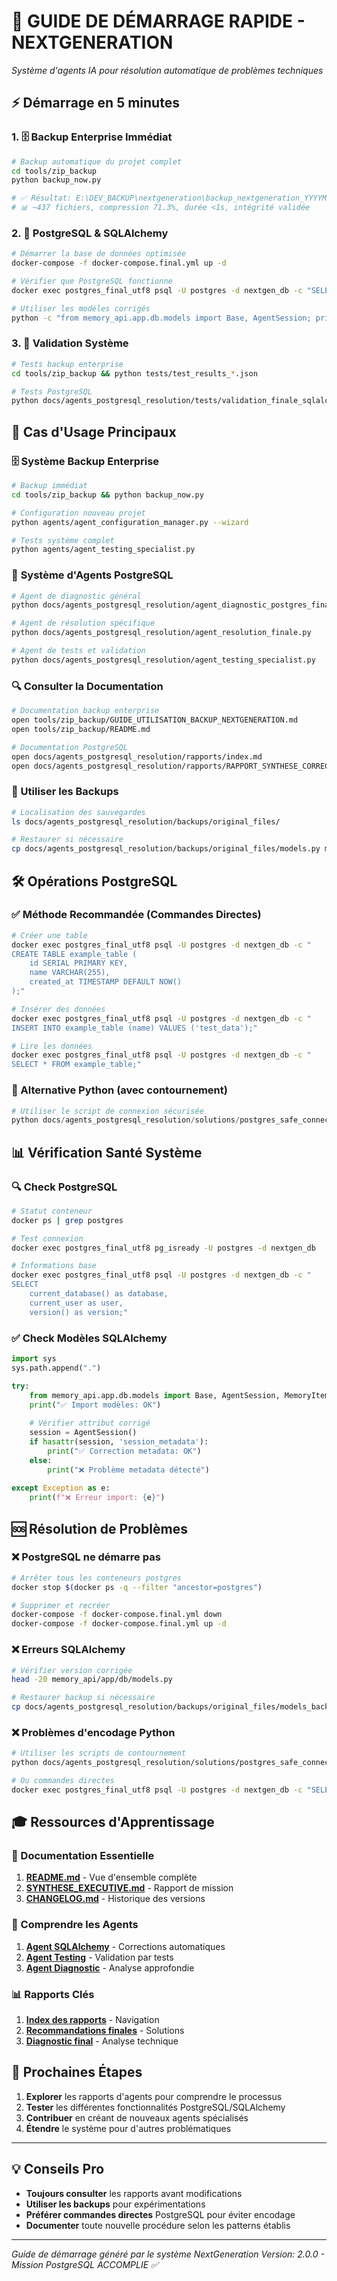 # 🚀 GUIDE DE DÉMARRAGE RAPIDE - NEXTGENERATION

*Système d'agents IA pour résolution automatique de problèmes techniques*

## ⚡ Démarrage en 5 minutes

### 1. 🗄️ **Backup Enterprise Immédiat**
```bash
# Backup automatique du projet complet
cd tools/zip_backup
python backup_now.py

# ✅ Résultat: E:\DEV_BACKUP\nextgeneration\backup_nextgeneration_YYYYMMDD_HHMM.zip
# 📊 ~437 fichiers, compression 71.3%, durée <1s, intégrité validée
```

### 2. 🐳 **PostgreSQL & SQLAlchemy**
```bash
# Démarrer la base de données optimisée
docker-compose -f docker-compose.final.yml up -d

# Vérifier que PostgreSQL fonctionne
docker exec postgres_final_utf8 psql -U postgres -d nextgen_db -c "SELECT version();"

# Utiliser les modèles corrigés
python -c "from memory_api.app.db.models import Base, AgentSession; print('✅ SQLAlchemy OK')"
```

### 3. 🧪 **Validation Système**
```bash
# Tests backup enterprise
cd tools/zip_backup && python tests/test_results_*.json

# Tests PostgreSQL
python docs/agents_postgresql_resolution/tests/validation_finale_sqlalchemy.py
```

## 🎯 Cas d'Usage Principaux

### 🗄️ **Système Backup Enterprise**
```bash
# Backup immédiat
cd tools/zip_backup && python backup_now.py

# Configuration nouveau projet
python agents/agent_configuration_manager.py --wizard

# Tests système complet
python agents/agent_testing_specialist.py
```

### 🤖 **Système d'Agents PostgreSQL**
```bash
# Agent de diagnostic général
python docs/agents_postgresql_resolution/agent_diagnostic_postgres_final.py

# Agent de résolution spécifique
python docs/agents_postgresql_resolution/agent_resolution_finale.py

# Agent de tests et validation
python docs/agents_postgresql_resolution/agent_testing_specialist.py
```

### 🔍 **Consulter la Documentation**
```bash
# Documentation backup enterprise
open tools/zip_backup/GUIDE_UTILISATION_BACKUP_NEXTGENERATION.md
open tools/zip_backup/README.md

# Documentation PostgreSQL
open docs/agents_postgresql_resolution/rapports/index.md
open docs/agents_postgresql_resolution/rapports/RAPPORT_SYNTHESE_CORRECTIONS_SQLALCHEMY.md
```

### 💾 Utiliser les Backups
```bash
# Localisation des sauvegardes
ls docs/agents_postgresql_resolution/backups/original_files/

# Restaurer si nécessaire
cp docs/agents_postgresql_resolution/backups/original_files/models.py memory_api/app/db/models.py
```

## 🛠️ Opérations PostgreSQL

### ✅ Méthode Recommandée (Commandes Directes)
```bash
# Créer une table
docker exec postgres_final_utf8 psql -U postgres -d nextgen_db -c "
CREATE TABLE example_table (
    id SERIAL PRIMARY KEY,
    name VARCHAR(255),
    created_at TIMESTAMP DEFAULT NOW()
);"

# Insérer des données
docker exec postgres_final_utf8 psql -U postgres -d nextgen_db -c "
INSERT INTO example_table (name) VALUES ('test_data');"

# Lire les données
docker exec postgres_final_utf8 psql -U postgres -d nextgen_db -c "
SELECT * FROM example_table;"
```

### 🐍 Alternative Python (avec contournement)
```python
# Utiliser le script de connexion sécurisée
python docs/agents_postgresql_resolution/solutions/postgres_safe_connect.py
```

## 📊 Vérification Santé Système

### 🔍 Check PostgreSQL
```bash
# Statut conteneur
docker ps | grep postgres

# Test connexion
docker exec postgres_final_utf8 pg_isready -U postgres -d nextgen_db

# Informations base
docker exec postgres_final_utf8 psql -U postgres -d nextgen_db -c "
SELECT 
    current_database() as database,
    current_user as user,
    version() as version;"
```

### ✅ Check Modèles SQLAlchemy
```python
import sys
sys.path.append(".")

try:
    from memory_api.app.db.models import Base, AgentSession, MemoryItem
    print("✅ Import modèles: OK")
    
    # Vérifier attribut corrigé
    session = AgentSession()
    if hasattr(session, 'session_metadata'):
        print("✅ Correction metadata: OK")
    else:
        print("❌ Problème metadata détecté")
        
except Exception as e:
    print(f"❌ Erreur import: {e}")
```

## 🆘 Résolution de Problèmes

### ❌ PostgreSQL ne démarre pas
```bash
# Arrêter tous les conteneurs postgres
docker stop $(docker ps -q --filter "ancestor=postgres")

# Supprimer et recréer
docker-compose -f docker-compose.final.yml down
docker-compose -f docker-compose.final.yml up -d
```

### ❌ Erreurs SQLAlchemy
```bash
# Vérifier version corrigée
head -20 memory_api/app/db/models.py

# Restaurer backup si nécessaire  
cp docs/agents_postgresql_resolution/backups/original_files/models_backup_*.py memory_api/app/db/models.py
```

### ❌ Problèmes d'encodage Python
```bash
# Utiliser les scripts de contournement
python docs/agents_postgresql_resolution/solutions/postgres_safe_connect.py

# Ou commandes directes
docker exec postgres_final_utf8 psql -U postgres -d nextgen_db -c "SELECT 1;"
```

## 🎓 Ressources d'Apprentissage

### 📖 Documentation Essentielle
1. **[README.md](README.md)** - Vue d'ensemble complète
2. **[SYNTHESE_EXECUTIVE.md](SYNTHESE_EXECUTIVE.md)** - Rapport de mission
3. **[CHANGELOG.md](CHANGELOG.md)** - Historique des versions

### 🤖 Comprendre les Agents
1. **[Agent SQLAlchemy](docs/agents_postgresql_resolution/agent_sqlalchemy_fixer.py)** - Corrections automatiques
2. **[Agent Testing](docs/agents_postgresql_resolution/agent_testing_specialist.py)** - Validation par tests
3. **[Agent Diagnostic](docs/agents_postgresql_resolution/agent_diagnostic_postgres_final.py)** - Analyse approfondie

### 📊 Rapports Clés
1. **[Index des rapports](docs/agents_postgresql_resolution/rapports/index.md)** - Navigation
2. **[Recommandations finales](docs/agents_postgresql_resolution/rapports/RECOMMANDATIONS_FINALES.md)** - Solutions
3. **[Diagnostic final](docs/agents_postgresql_resolution/rapports/DIAGNOSTIC_POSTGRES_FINAL.md)** - Analyse technique

## 🎯 Prochaines Étapes

1. **Explorer** les rapports d'agents pour comprendre le processus
2. **Tester** les différentes fonctionnalités PostgreSQL/SQLAlchemy
3. **Contribuer** en créant de nouveaux agents spécialisés
4. **Étendre** le système pour d'autres problématiques

---

## 💡 Conseils Pro

- **Toujours consulter** les rapports avant modifications
- **Utiliser les backups** pour expérimentations
- **Préférer commandes directes** PostgreSQL pour éviter encodage
- **Documenter** toute nouvelle procédure selon les patterns établis

---

*Guide de démarrage généré par le système NextGeneration*
*Version: 2.0.0 - Mission PostgreSQL ACCOMPLIE ✅*
